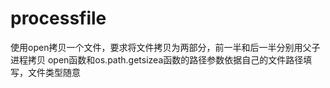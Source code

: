# processfile
使用open拷贝一个文件，要求将文件拷贝为两部分，前一半和后一半分别用父子进程拷贝
open函数和os.path.getsizea函数的路径参数依据自己的文件路径填写，文件类型随意
